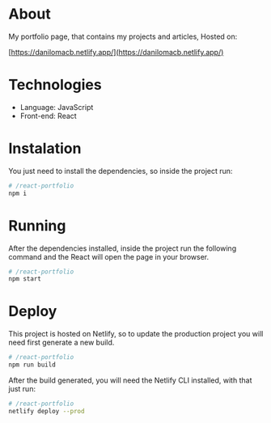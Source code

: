 # About

My portfolio page, that contains my projects and articles, Hosted on:

[https://danilomacb.netlify.app/](https://danilomacb.netlify.app/)

# Technologies

- Language: JavaScript
- Front-end: React

# Instalation

You just need to install the dependencies, so inside the project run:

```bash
# /react-portfolio
npm i
```

# Running

After the dependencies installed, inside the project run the following command and the React will open the page in your browser.

```bash
# /react-portfolio
npm start
```

# Deploy

This project is hosted on Netlify, so to update the production project you will need first generate a new build.

```bash
# /react-portfolio
npm run build
```

After the build generated, you will need the Netlify CLI installed, with that just run:

```bash
# /react-portfolio
netlify deploy --prod
```
